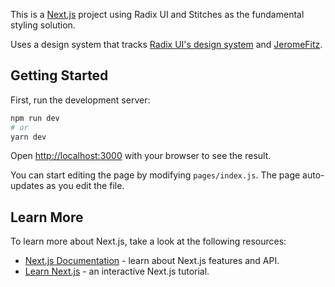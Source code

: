 This is a [Next.js](https://nextjs.org/) project using Radix UI and Stitches as the fundamental styling solution.

Uses a design system that tracks [Radix UI's design system](https://github.com/radix-ui/design-system/tree/master/components) and [JeromeFitz](https://github.com/JeromeFitz/packages/tree/main/packages/design-system/src/components).

## Getting Started

First, run the development server:

```bash
npm run dev
# or
yarn dev
```

Open [http://localhost:3000](http://localhost:3000) with your browser to see the result.

You can start editing the page by modifying `pages/index.js`. The page auto-updates as you edit the file.

## Learn More

To learn more about Next.js, take a look at the following resources:

- [Next.js Documentation](https://nextjs.org/docs) - learn about Next.js features and API.
- [Learn Next.js](https://nextjs.org/learn) - an interactive Next.js tutorial.
